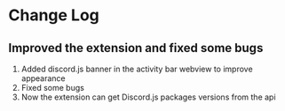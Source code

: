 # Change Log

## Improved the extension and fixed some bugs

1. Added discord.js banner in the activity bar webview to improve appearance
2. Fixed some bugs
3. Now the extension can get Discord.js packages versions from the api
